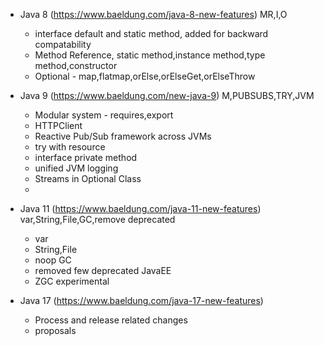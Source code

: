 - Java 8 (https://www.baeldung.com/java-8-new-features)     MR,I,O
  - interface default and static method, added for backward compatability
  - Method Reference, static method,instance method,type method,constructor
  - Optional - map,flatmap,orElse,orElseGet,orElseThrow
  
- Java 9 (https://www.baeldung.com/new-java-9)      M,PUBSUBS,TRY,JVM
  - Modular system - requires,export
  - HTTPClient
  - Reactive Pub/Sub framework across JVMs
  - try with resource
  - interface private method
  - unified JVM logging
  - Streams in Optional Class
  - 

- Java 11 (https://www.baeldung.com/java-11-new-features) var,String,File,GC,remove deprecated
  - var
  - String,File
  - noop GC
  - removed few deprecated JavaEE
  - ZGC experimental
  
- Java 17 (https://www.baeldung.com/java-17-new-features)
  - Process and release related changes
  - proposals
